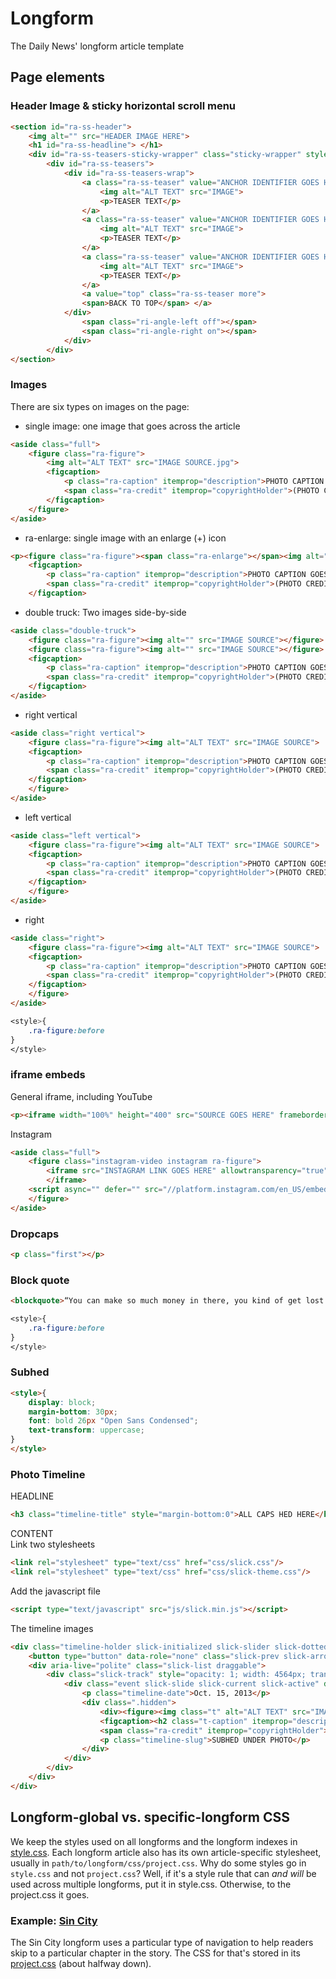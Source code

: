 # Longform
The Daily News' longform article template

## Page elements

### Header Image & sticky horizontal scroll menu
```html
<section id="ra-ss-header">
    <img alt="" src="HEADER IMAGE HERE">
    <h1 id="ra-ss-headline"> </h1>
    <div id="ra-ss-teasers-sticky-wrapper" class="sticky-wrapper" style="height: 95px;">
        <div id="ra-ss-teasers">
            <div id="ra-ss-teasers-wrap">
                <a class="ra-ss-teaser" value="ANCHOR IDENTIFIER GOES HERE" href="ANCHOR">
                    <img alt="ALT TEXT" src="IMAGE">
                    <p>TEASER TEXT</p>
                </a>
                <a class="ra-ss-teaser" value="ANCHOR IDENTIFIER GOES HERE" href="ANCHOR">
                    <img alt="ALT TEXT" src="IMAGE">
                    <p>TEASER TEXT</p>
                </a>
                <a class="ra-ss-teaser" value="ANCHOR IDENTIFIER GOES HERE" href="ANCHOR">
                    <img alt="ALT TEXT" src="IMAGE">
                    <p>TEASER TEXT</p>
                </a>
                <a value="top" class="ra-ss-teaser more">
                <span>BACK TO TOP</span> </a>
            </div>
                <span class="ri-angle-left off"></span>
                <span class="ri-angle-right on"></span>
            </div>
        </div>
</section>
```
### Images
There are six types on images on the page:
* single image: one image that goes across the article
``` html
<aside class="full">
    <figure class="ra-figure">
        <img alt="ALT TEXT" src="IMAGE SOURCE.jpg">
        <figcaption>
            <p class="ra-caption" itemprop="description">PHOTO CAPTION GOES HERE</p>
            <span class="ra-credit" itemprop="copyrightHolder">(PHOTO CREDIT IN PARENTHESES)</span>
        </figcaption>
    </figure>
</aside>
```
* ra-enlarge: single image with an enlarge (+) icon
``` html
<p><figure class="ra-figure"><span class="ra-enlarge"></span><img alt="ALT TEXT" src="IMAGE SOURCE">
    <figcaption>
        <p class="ra-caption" itemprop="description">PHOTO CAPTION GOES HERE</p>
        <span class="ra-credit" itemprop="copyrightHolder">(PHOTO CREDIT GOES HERE)</span>
    </figcaption>
```
* double truck: Two images side-by-side
```html
<aside class="double-truck">
    <figure class="ra-figure"><img alt="" src="IMAGE SOURCE"></figure>
    <figure class="ra-figure"><img alt="" src="IMAGE SOURCE"></figure>
    <figcaption>
        <p class="ra-caption" itemprop="description">PHOTO CAPTION GOES HERE</p>
        <span class="ra-credit" itemprop="copyrightHolder">(PHOTO CREDIT GOES HERE)</span>
    </figcaption>
</aside>
```
* right vertical
```html
<aside class="right vertical">
    <figure class="ra-figure"><img alt="ALT TEXT" src="IMAGE SOURCE">
    <figcaption>
        <p class="ra-caption" itemprop="description">PHOTO CAPTION GOES HERE</p>
        <span class="ra-credit" itemprop="copyrightHolder">(PHOTO CREDIT GOES HERE)</span>
    </figcaption>
    </figure>
</aside>
```
* left vertical
```html
<aside class="left vertical">
    <figure class="ra-figure"><img alt="ALT TEXT" src="IMAGE SOURCE">
    <figcaption>
        <p class="ra-caption" itemprop="description">PHOTO CAPTION GOES HERE</p>
        <span class="ra-credit" itemprop="copyrightHolder">(PHOTO CREDIT GOES HERE)</span>
    </figcaption>
    </figure>
</aside>
```
* right
```html
<aside class="right">
    <figure class="ra-figure"><img alt="ALT TEXT" src="IMAGE SOURCE">
    <figcaption>
        <p class="ra-caption" itemprop="description">PHOTO CAPTION GOES HERE</p>
        <span class="ra-credit" itemprop="copyrightHolder">(PHOTO CREDIT GOES HERE)</span>
    </figcaption>
    </figure>
</aside>
```
```css
<style>{
    .ra-figure:before
}
</style>
```
### iframe embeds
General iframe, including YouTube
```html
<p><iframe width="100%" height="400" src="SOURCE GOES HERE" frameborder="0" allowfullscreen=""></iframe></p>
```
Instagram
```html
<aside class="full">
    <figure class="instagram-video instagram ra-figure">
        <iframe src="INSTAGRAM LINK GOES HERE" allowtransparency="true" frameborder="0" height="400" scrolling="no" style="background: rgb(255, 255, 255); border: 1px solid rgb(219, 219,219); margin: 1px 1px 12px; max-width: 658px; width: calc(100% - 2px); border-radius: 4px; box-shadow: none; display: block; padding: 0px;">
        </iframe>
    <script async="" defer="" src="//platform.instagram.com/en_US/embeds.js"></script>
    </figure>
</aside>
```
### Dropcaps
```html
<p class="first"></p>
```
### Block quote
```html
<blockquote>“You can make so much money in there, you kind of get lost in the money.”</blockquote>
```
```css
<style>{
    .ra-figure:before
}
</style>
```
### Subhed
```html
<style>{
    display: block;
    margin-bottom: 30px;
    font: bold 26px "Open Sans Condensed";
    text-transform: uppercase;
}
</style>
```

### Photo Timeline
HEADLINE
```html
<h3 class="timeline-title" style="margin-bottom:0">ALL CAPS HED HERE</h3>
```
CONTENT<br>
Link two stylesheets
```html
<link rel="stylesheet" type="text/css" href="css/slick.css"/>
<link rel="stylesheet" type="text/css" href="css/slick-theme.css"/>
```
Add the javascript file
```html
<script type="text/javascript" src="js/slick.min.js"></script>
```
The timeline images
```html
<div class="timeline-holder slick-initialized slick-slider slick-dotted" role="toolbar">
    <button type="button" data-role="none" class="slick-prev slick-arrow slick-disabled" aria-label="Previous" role="button" aria-disabled="true" style="display: block;">Previous</button>
    <div aria-live="polite" class="slick-list draggable">
        <div class="slick-track" style="opacity: 1; width: 4564px; transform: translate3d(0px, 0px, 0px);" role="listbox">
            <div class="event slick-slide slick-current slick-active" data-slick-index="0" aria-hidden="false" style="width: 152px;" tabindex="-1" role="option" aria-describedby="slick-slide10">
                <p class="timeline-date">Oct. 15, 2013</p>
                <div class=".hidden">
                    <div><figure><img class="t" alt="ALT TEXT" src="IMAGE GOES HERE" data-pin-nopin="true">
                    <figcaption><h2 class="t-caption" itemprop="description">PHOTO CAPTION GOES HERE <a target="_blank" href="http://www.nydailynews.com/news/politics/cuomo-criticizes-de-blasio-tax-plan-wealthy-article-1.1486929" tabindex="0">CAPTION LINK</a> caption contines over here and here and here.</h2>
                    <span class="ra-credit" itemprop="copyrightHolder">(PHOTOGRAPHER CREDIT)</span></figcaption></figure></div>
                    <p class="timeline-slug">SUBHED UNDER PHOTO</p>
                </div>
            </div>
        </div>
    </div>
</div>
```

## Longform-global vs. specific-longform CSS
We keep the styles used on all longforms and the longform indexes in [style.css](blob/master/www/css/style.css). Each longform article also has its own article-specific stylesheet, usually in `path/to/longform/css/project.css`. Why do some styles go in `style.css` and not `project.css`? Well, if it's a style rule that can *and will* be used across multiple longforms, put it in style.css. Otherwise, to the project.css it goes.

### Example: [Sin City](http://interactive.nydailynews.com/longform/2017/inside-sin-city-bronx-strip-club-anything-goes)
The Sin City longform uses a particular type of navigation to help readers skip to a particular chapter in the story. The CSS for that's stored in its [project.css](http://interactive.nydailynews.com/longform/2017/inside-sin-city-bronx-strip-club-anything-goes/css/project.css) (about halfway down).
